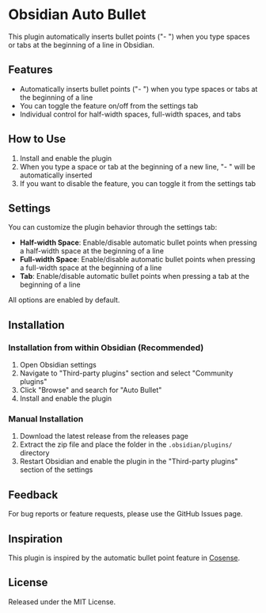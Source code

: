 # Obsidian Auto Bullet

This plugin automatically inserts bullet points ("- ") when you type spaces or tabs at the beginning of a line in Obsidian.

## Features

- Automatically inserts bullet points ("- ") when you type spaces or tabs at the beginning of a line
- You can toggle the feature on/off from the settings tab
- Individual control for half-width spaces, full-width spaces, and tabs

## How to Use

1. Install and enable the plugin
2. When you type a space or tab at the beginning of a new line, "- " will be automatically inserted
3. If you want to disable the feature, you can toggle it from the settings tab

## Settings

You can customize the plugin behavior through the settings tab:

- **Half-width Space**: Enable/disable automatic bullet points when pressing a half-width space at the beginning of a line
- **Full-width Space**: Enable/disable automatic bullet points when pressing a full-width space at the beginning of a line
- **Tab**: Enable/disable automatic bullet points when pressing a tab at the beginning of a line

All options are enabled by default.

## Installation

### Installation from within Obsidian (Recommended)

1. Open Obsidian settings
2. Navigate to "Third-party plugins" section and select "Community plugins"
3. Click "Browse" and search for "Auto Bullet"
4. Install and enable the plugin

### Manual Installation

1. Download the latest release from the releases page
2. Extract the zip file and place the folder in the `.obsidian/plugins/` directory
3. Restart Obsidian and enable the plugin in the "Third-party plugins" section of the settings

## Feedback

For bug reports or feature requests, please use the GitHub Issues page.

## Inspiration

This plugin is inspired by the automatic bullet point feature in [Cosense](https://scrapbox.io).

## License

Released under the MIT License.
